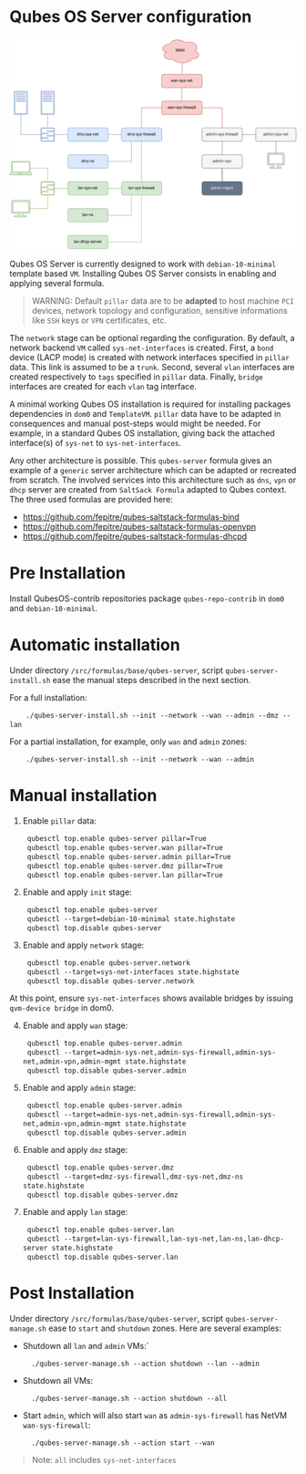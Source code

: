 Qubes OS Server configuration
===========================================

![qubes-server](qubes-server.png)

Qubes OS Server is currently designed to work with `debian-10-minimal` template based `VM`. Installing Qubes OS Server consists in enabling and applying several formula.

> WARNING: Default `pillar` data are to be __adapted__ to host machine `PCI` devices, network topology and configuration, sensitive informations like `SSH` keys or `VPN` certificates, etc.

The `network` stage can be optional regarding the configuration. By default, a network backend `VM` called `sys-net-interfaces` is created. First, a `bond` device (LACP mode) is created with network interfaces specified in `pillar` data. This link is assumed to be a `trunk`. Second, several `vlan` interfaces are created respectively to `tags` specified in `pillar` data. Finally, `bridge` interfaces are created for each `vlan` tag interface.

A minimal working Qubes OS installation is required for installing packages dependencies in `dom0` and `TemplateVM`. `pillar` data have to be adapted in consequences and manual post-steps would might be needed. For example, in a standard Qubes OS installation, giving back the attached interface(s) of `sys-net` to `sys-net-interfaces`.

Any other architecture is possible. This `qubes-server` formula gives an example of a `generic` server architecture which can be adapted or recreated from scratch. The involved services into this architecture such as `dns`, `vpn` or `dhcp` server are created from `SaltSack Formula` adapted to Qubes context. The three used formulas are provided here:

- https://github.com/fepitre/qubes-saltstack-formulas-bind
- https://github.com/fepitre/qubes-saltstack-formulas-openvpn
- https://github.com/fepitre/qubes-saltstack-formulas-dhcpd


Pre Installation
===

Install QubesOS-contrib repositories package `qubes-repo-contrib` in `dom0` and `debian-10-minimal`.

Automatic installation
===

Under directory `/src/formulas/base/qubes-server`, script `qubes-server-install.sh` ease the manual steps described in the next section.

For a full installation:

        ./qubes-server-install.sh --init --network --wan --admin --dmz --lan

For a partial installation, for example, only `wan` and `admin` zones:

        ./qubes-server-install.sh --init --network --wan --admin

Manual installation
===

1. Enable `pillar` data:

        qubesctl top.enable qubes-server pillar=True
        qubesctl top.enable qubes-server.wan pillar=True
        qubesctl top.enable qubes-server.admin pillar=True
        qubesctl top.enable qubes-server.dmz pillar=True
        qubesctl top.enable qubes-server.lan pillar=True

2. Enable and apply `init` stage:

        qubesctl top.enable qubes-server
        qubesctl --target=debian-10-minimal state.highstate
        qubesctl top.disable qubes-server

3. Enable and apply `network` stage:

        qubesctl top.enable qubes-server.network
        qubesctl --target=sys-net-interfaces state.highstate
        qubesctl top.disable qubes-server.network

At this point, ensure `sys-net-interfaces` shows available bridges by issuing `qvm-device bridge` in dom0.

4. Enable and apply `wan` stage:

        qubesctl top.enable qubes-server.admin
        qubesctl --target=admin-sys-net,admin-sys-firewall,admin-sys-net,admin-vpn,admin-mgmt state.highstate
        qubesctl top.disable qubes-server.admin

5. Enable and apply `admin` stage:

        qubesctl top.enable qubes-server.admin
        qubesctl --target=admin-sys-net,admin-sys-firewall,admin-sys-net,admin-vpn,admin-mgmt state.highstate
        qubesctl top.disable qubes-server.admin

6. Enable and apply `dmz` stage:

        qubesctl top.enable qubes-server.dmz
        qubesctl --target=dmz-sys-firewall,dmz-sys-net,dmz-ns state.highstate
        qubesctl top.disable qubes-server.dmz

7. Enable and apply `lan` stage:

        qubesctl top.enable qubes-server.lan
        qubesctl --target=lan-sys-firewall,lan-sys-net,lan-ns,lan-dhcp-server state.highstate
        qubesctl top.disable qubes-server.lan

Post Installation
===

Under directory `/src/formulas/base/qubes-server`, script `qubes-server-manage.sh` ease to `start` and `shutdown` zones. Here are several examples:

- Shutdown all `lan` and `admin` VMs:`

        ./qubes-server-manage.sh --action shutdown --lan --admin

- Shutdown all VMs:

        ./qubes-server-manage.sh --action shutdown --all

- Start `admin`, which will also start `wan` as `admin-sys-firewall` has NetVM `wan-sys-firewall`:

        ./qubes-server-manage.sh --action start --wan

> Note: `all` includes `sys-net-interfaces`